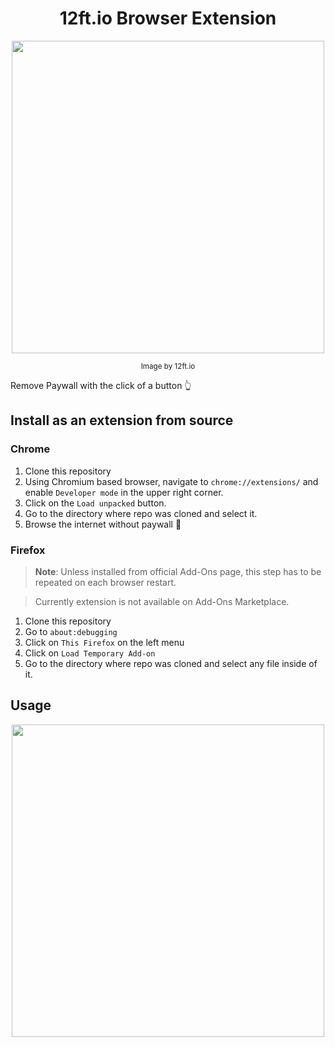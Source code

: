 <h1 align="center"> 12ft.io Browser Extension </h1>
<p align="center">
<img src="https://i.imgur.com/axhsX6C.png", width=500>
</p>
<p align="center"><small>Image by 12ft.io</small></p>

Remove Paywall with the click of a button :point_up_2:

## Install as an extension from source

### Chrome

1. Clone this repository
2. Using Chromium based browser, navigate to `chrome://extensions/` and enable `Developer mode` in the upper right corner.
3. Click on the `Load unpacked` button.
4. Go to the directory where repo was cloned and select it.
5. Browse the internet without paywall :money_with_wings:

### Firefox

> **Note**: Unless installed from official Add-Ons page, this step has to be repeated on each browser restart.

> Currently extension is not available on Add-Ons Marketplace.

1. Clone this repository
2. Go to `about:debugging`
3. Click on `This Firefox` on the left menu
4. Click on `Load Temporary Add-on`
5. Go to the directory where repo was cloned and select any file inside of it.

## Usage

<p align="center">
<img src="https://i.imgur.com/CYylwHr.gif", width=500>
</p>
